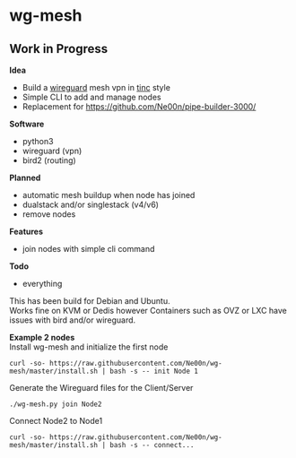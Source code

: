# wg-mesh
## Work in Progress

**Idea**<br />
- Build a [wireguard](https://www.wireguard.com/) mesh vpn in [tinc](https://www.tinc-vpn.org/) style
- Simple CLI to add and manage nodes
- Replacement for https://github.com/Ne00n/pipe-builder-3000/

**Software**<br />
- python3
- wireguard (vpn)
- bird2 (routing)

**Planned**<br />
- automatic mesh buildup when node has joined
- dualstack and/or singlestack (v4/v6)
- remove nodes

**Features**<br />
- join nodes with simple cli command

**Todo**<br />
- everything

This has been build for Debian and Ubuntu.<br>
Works fine on KVM or Dedis however Containers such as OVZ or LXC have issues with bird and/or wireguard.<br>

**Example 2 nodes**<br />
Install wg-mesh and initialize the first node<br>
```
curl -so- https://raw.githubusercontent.com/Ne00n/wg-mesh/master/install.sh | bash -s -- init Node 1
```
Generate the Wireguard files for the Client/Server
```
./wg-mesh.py join Node2
```
Connect Node2 to Node1
```
curl -so- https://raw.githubusercontent.com/Ne00n/wg-mesh/master/install.sh | bash -s -- connect...
```